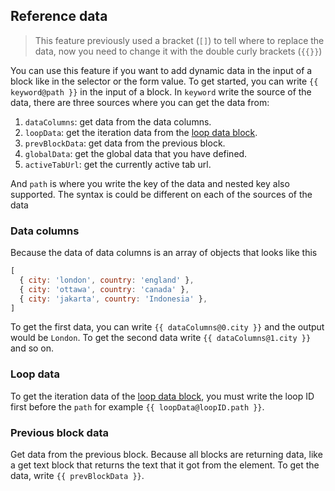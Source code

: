 ## Reference data

> This feature previously used a bracket (`[]`) to tell where to replace the data, now you need to change it with the double curly brackets (`{{}}`)

You can use this feature if you want to add dynamic data in the input of a block like in the selector or the form value. To get started, you can write `{{ keyword@path }}` in the input of a block. In `keyword` write the source of the data, there are three sources where you can get the data from:

1. `dataColumns`: get data from the data columns.
2. `loopData`: get the iteration data from the [loop data block](https://github.com/Kholid060/automa/wiki/Blocks/_edit#loop-data).
3. `prevBlockData`: get data from the previous block.
4. `globalData`: get the global data that you have defined.
5. `activeTabUrl`: get the currently active tab url.


And `path` is where you write the key of the data and nested key also supported. The syntax is could be different on each of the sources of the data

### Data columns
Because the data of data columns is an array of objects that looks like this
```js
[
  { city: 'london', country: 'england' },
  { city: 'ottawa', country: 'canada' },
  { city: 'jakarta', country: 'Indonesia' },
]
```
To get the first data, you can write `{{ dataColumns@0.city }}` and the output would be `London`. To get the second data write `{{ dataColumns@1.city }}` and so on.

### Loop data
To get the iteration data of the [loop data block](https://github.com/Kholid060/automa/wiki/Blocks/_edit#loop-data), you must write the loop ID first before the `path` for example `{{ loopData@loopID.path }}`.

### Previous block data
Get data from the previous block. Because all blocks are returning data, like a get text block that returns the text that it got from the element. To get the data, write `{{ prevBlockData }}`.
